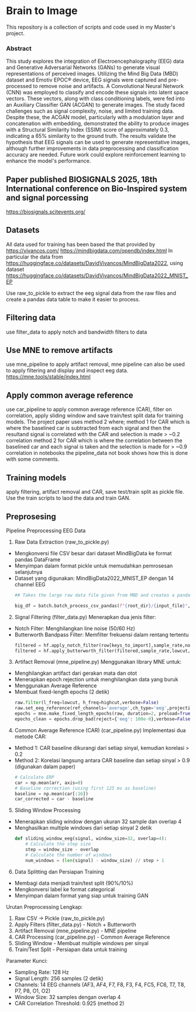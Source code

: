 # Brain to Image

This repository is a collection of scripts and code used in my Master's project. 

### Abstract 
This study explores the integration of Electroencephalography (EEG) data and Generative Adversarial Networks (GANs) to generate visual representations of perceived images. Utilizing the Mind Big Data (MBD) dataset and Emotiv EPOC® device, EEG signals were captured and pre-processed to remove noise and artifacts. A Convolutional Neural Network (CNN) was employed to classify and encode these signals into latent space vectors. These vectors, along with class conditioning labels, were fed into an Auxiliary Classifier GAN (ACGAN) to generate images. The study faced challenges such as signal complexity, noise, and limited training data. Despite these, the ACGAN model, particularly with a modulation layer and concatenation with embedding, demonstrated the ability to produce images with a Structural Similarity Index (SSIM) score of approximately 0.3, indicating a 65% similarity to the ground truth. The results validate the hypothesis that EEG signals can be used to generate representative images, although further improvements in data preprocessing and classification accuracy are needed. Future work could explore reinforcement learning to enhance the model's performance.

## Paper published BIOSIGNALS 2025, 18th International conference on Bio-Inspired system and signal porcessing
https://biosignals.scitevents.org/

## Datasets
All data used for training has been based the that provided by https://vivancos.com/ https://mindbigdata.com/opendb/index.html
In particular the data from https://huggingface.co/datasets/DavidVivancos/MindBigData2022, using dataset https://huggingface.co/datasets/DavidVivancos/MindBigData2022_MNIST_EP

Use raw_to_pickle to extract the eeg signal data from the raw files and create a pandas data table to make it easier to process.

## Filtering data

use filter_data to apply notch and bandwidth filters to data

## Use MNE to remove artifacts

use mne_pipeline to apply artifact removal, mne pipeline can also be used to apply filtering and display and inspect eeg data. https://mne.tools/stable/index.html

## Apply common average reference

use car_pipeline to apply common average reference (CAR), filter on correlation, apply sliding window and save train/test split data for training models.
The project paper uses method 2 where; 
  method 1 for CAR which is where the baselined car is subtracted from each signal and then the resultand signal is correlated with the CAR and selection is made > ~0.2 correlation
  method 2 for CAR which is where the correlation between the baselined car and each signal is taken and the selection is made for > ~0.9 correlation
in notebooks the pipeline_data not book shows how this is done with some comments.

## Training models

apply filtering, artifact removal and CAR, save test/train split as pickle file. Use the train scripts to laod the data and train GAN.


## Preprosesing

Pipeline Preprocessing EEG Data
1. Raw Data Extraction (raw_to_pickle.py)
  * Mengkonversi file CSV besar dari dataset MindBigData ke format pandas DataFrame
  * Menyimpan dalam format pickle untuk memudahkan pemrosesan selanjutnya
  * Dataset yang digunakan: MindBigData2022_MNIST_EP dengan 14 channel EEG
    ```python
    ## Takes the large raw data file given from MBD and creates a pandas datatable for easy usage, savig the DF to pickle file.

    big_df = batch.batch_process_csv_pandas(f"{root_dir}/{input_file}",f"{root_dir}/{output_file}")
    ```
2. Signal Filtering (filter_data.py)
Menerapkan dua jenis filter:
  * Notch Filter: Menghilangkan line noise (50/60 Hz)
  * Butterworth Bandpass Filter: Memfilter frekuensi dalam rentang tertentu
    ```python
    filtered = hf.apply_notch_filter(row[keys_to_import],sample_rate,notch_freqs=notch_freqs,notch_widths=notch_widths)
    filtered = hf.apply_butterworth_filter(filtered,sample_rate,lowcut,highcut,order=butter_order)
    ```
3. Artifact Removal (mne_pipeline.py)
Menggunakan library MNE untuk:
  * Menghilangkan artifact dari gerakan mata dan otot
  * Menerapkan epoch rejection untuk menghilangkan data yang buruk
  * Menggunakan Average Reference
  * Membuat fixed-length epochs (2 detik)
    ```python
    raw.filter(l_freq=lowcut, h_freq=highcut,verbose=False)
    raw.set_eeg_reference(ref_channels='average',ch_type='eeg',projection=False,verbose=False)
    epochs = mne.make_fixed_length_epochs(raw, duration=2, preload=True,verbose=False)
    epochs_clean = epochs.drop_bad(reject={'eeg': 100e-0},verbose=False)
    ```
4. Common Average Reference (CAR) (car_pipeline.py)
Implementasi dua metode CAR:
  * Method 1: CAR baseline dikurangi dari setiap sinyal, kemudian korelasi > 0.2
  * Method 2: Korelasi langsung antara CAR baseline dan setiap sinyal > 0.9 (digunakan dalam paper)
    ```python
    # Calculate ERP
    car = np.mean(arr, axis=0)
    # Baseline correction (using first 125 ms as baseline)
    baseline = np.mean(car[:16])
    car_corrected = car - baseline
    ```
5. Sliding Window Processing
  * Menerapkan sliding window dengan ukuran 32 sample dan overlap 4
  * Menghasilkan multiple windows dari setiap sinyal 2 detik
    ```python
    def sliding_window_eeg(signal, window_size=32, overlap=4):
        # Calculate the step size
        step = window_size - overlap
        # Calculate the number of windows
        num_windows = (len(signal) - window_size) // step + 1
    ```
6. Data Splitting dan Persiapan Training
  * Membagi data menjadi train/test split (90%/10%)
  * Mengkonversi label ke format categorical
  * Menyimpan dalam format yang siap untuk training GAN

Urutan Preprocessing Lengkap:
1. Raw CSV → Pickle (raw_to_pickle.py)
2. Apply Filters (filter_data.py) - Notch + Butterworth
3. Artifact Removal (mne_pipeline.py) - MNE pipeline
4. CAR Processing (car_pipeline.py) - Common Average Reference
5. Sliding Window - Membuat multiple windows per sinyal
6. Train/Test Split - Persiapan data untuk training

Parameter Kunci:
* Sampling Rate: 128 Hz
* Signal Length: 256 samples (2 detik)
* Channels: 14 EEG channels (AF3, AF4, F7, F8, F3, F4, FC5, FC6, T7, T8, P7, P8, O1, O2)
* Window Size: 32 samples dengan overlap 4
* CAR Correlation Threshold: 0.925 (method 2)